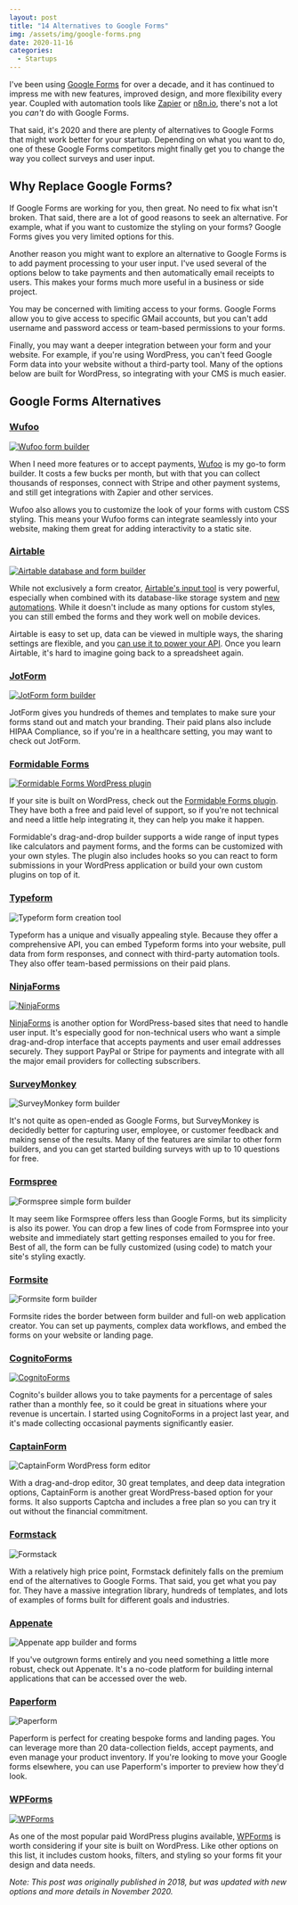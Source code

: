 ```yaml
---
layout: post
title: "14 Alternatives to Google Forms"
img: /assets/img/google-forms.png
date: 2020-11-16
categories: 
  - Startups
---
```


I've been using [Google Forms](https://www.google.com/forms/about/) for over a decade, and it has continued to impress me with new features, improved design, and more flexibility every year. Coupled with automation tools like [Zapier](https://zapier.com/) or [n8n.io](https://n8n.io/), there's not a lot you _can't_ do with Google Forms.

That said, it's 2020 and there are plenty of alternatives to Google Forms that might work better for your startup. Depending on what you want to do, one of these Google Forms competitors might finally get you to change the way you collect surveys and user input.

## Why Replace Google Forms?
If Google Forms are working for you, then great. No need to fix what isn't broken. That said, there are a lot of good reasons to seek an alternative. For example, what if you want to customize the styling on your forms? Google Forms gives you very limited options for this.

Another reason you might want to explore an alternative to Google Forms is to add payment processing to your user input. I've used several of the options below to take payments and then automatically email receipts to users. This makes your forms much more useful in a business or side project.

You may be concerned with limiting access to your forms. Google Forms allow you to give access to specific GMail accounts, but you can't add username and password access or team-based permissions to your forms.

Finally, you may want a deeper integration between your form and your website. For example, if you're using WordPress, you can't feed Google Form data into your website without a third-party tool. Many of the options below are built for WordPress, so integrating with your CMS is much easier. 

## Google Forms Alternatives

### [Wufoo](https://www.shareasale.com/r.cfm?b=1379130&u=1653894&m=89794)

[![Wufoo form builder](https://i.imgur.com/mPPqT2k.png)](https://www.shareasale.com/r.cfm?b=1379130&u=1653894&m=89794)

When I need more features or to accept payments, [Wufoo](https://www.shareasale.com/r.cfm?b=1379130&u=1653894&m=89794) is my go-to form builder. It costs a few bucks per month, but with that you can collect thousands of responses, connect with Stripe and other payment systems, and still get integrations with Zapier and other services.

Wufoo also allows you to customize the look of your forms with custom CSS styling. This means your Wufoo forms can integrate seamlessly into your website, making them great for adding interactivity to a static site.

### [Airtable](https://airtable.com/invite/r/4EaSmQNr)

[![Airtable database and form builder](https://i.imgur.com/Dtv6ff0.png)](https://airtable.com/invite/r/4EaSmQNr)

While not exclusively a form creator, [Airtable's input tool](https://airtable.com/invite/r/4EaSmQNr) is very powerful, especially when combined with its database-like storage system and [new automations](https://support.airtable.com/hc/en-us/articles/360050974153-Automations-Overview). While it doesn't include as many options for custom styles, you can still embed the forms and they work well on mobile devices.

Airtable is easy to set up, data can be viewed in multiple ways, the sharing settings are flexible, and you [can use it to power your API](/posts/using-airtable-as-an-api). Once you learn Airtable, it's hard to imagine going back to a spreadsheet again.


### [JotForm](https://www.jotform.com/pricing/?utm_source=karll-hughes&utm_campaign=jf1&utm_medium=blog)

[![JotForm form builder](https://i.imgur.com/288Z3qm.png)](https://www.jotform.com/pricing/?utm_source=karll-hughes&utm_campaign=jf1&utm_medium=blog)

JotForm gives you hundreds of themes and templates to make sure your forms stand out and match your branding. Their paid plans also include HIPAA Compliance, so if you're in a healthcare setting, you may want to check out JotForm.

### [Formidable Forms](https://www.shareasale.com/r.cfm?b=841990&u=1653894&m=64739)

[![Formidable Forms WordPress plugin](https://i.imgur.com/ReKr2Tq.png)](https://www.shareasale.com/r.cfm?b=841990&u=1653894&m=64739)

If your site is built on WordPress, check out the [Formidable Forms plugin](https://www.shareasale.com/r.cfm?b=841990&u=1653894&m=64739). They have both a free and paid level of support, so if you're not technical and need a little help integrating it, they can help you make it happen.

Formidable's drag-and-drop builder supports a wide range of input types like calculators and payment forms, and the forms can be customized with your own styles. The plugin also includes hooks so you can react to form submissions in your WordPress application or build your own custom plugins on top of it.

### [Typeform](http://typeform.com/)

![Typeform form creation tool](https://i.imgur.com/5vEipka.png)

Typeform has a unique and visually appealing style. Because they offer a comprehensive API, you can embed Typeform forms into your website, pull data from form responses, and connect with third-party automation tools. They also offer team-based permissions on their paid plans.

### [NinjaForms](https://www.shareasale.com/r.cfm?b=812237&u=1653894&m=63061)

[![NinjaForms](https://i.imgur.com/HHOpxwP.png)](https://www.shareasale.com/r.cfm?b=812237&u=1653894&m=63061)

[NinjaForms](https://www.shareasale.com/r.cfm?b=812237&u=1653894&m=63061) is another option for WordPress-based sites that need to handle user input. It's especially good for non-technical users who want a simple drag-and-drop interface that accepts payments and user email addresses securely. They support PayPal or Stripe for payments and integrate with all the major email providers for collecting subscribers.

### [SurveyMonkey](https://www.surveymonkey.com/)

![SurveyMonkey form builder](https://i.imgur.com/1DhLTlQ.png)

It's not quite as open-ended as Google Forms, but SurveyMonkey is decidedly better for capturing user, employee, or customer feedback and making sense of the results. Many of the features are similar to other form builders, and you can get started building surveys with up to 10 questions for free.

### [Formspree](https://formspree.io/)

![Formspree simple form builder](https://i.imgur.com/H5j2HdF.png)

It may seem like Formspree offers less than Google Forms, but its simplicity is also its power. You can drop a few lines of code from Formspree into your website and immediately start getting responses emailed to you for free. Best of all, the form can be fully customized (using code) to match your site's styling exactly.

### [Formsite](https://www.formsite.com/)

![Formsite form builder](https://i.imgur.com/249Vi6n.png)
 
Formsite rides the border between form builder and full-on web application creator. You can set up payments, complex data workflows, and embed the forms on your website or landing page.

### [CognitoForms](https://www.cognitoforms.com/l/referral/?crs=cmVmZGlyZWN0OjpDRlBMYW5k)

[![CognitoForms](https://i.imgur.com/UBfszkf.png)](https://www.cognitoforms.com/l/referral/?crs=cmVmZGlyZWN0OjpDRlBMYW5k)

Cognito's builder allows you to take payments for a percentage of sales rather than a monthly fee, so it could be great in situations where your revenue is uncertain. I started using CognitoForms in a project last year, and it's made collecting occasional payments significantly easier.

### [CaptainForm](https://www.captainform.com/)

![CaptainForm WordPress form editor](https://i.imgur.com/0gRviP5.png)

With a drag-and-drop editor, 30 great templates, and deep data integration options, CaptainForm is another great WordPress-based option for your forms. It also supports Captcha and includes a free plan so you can try it out without the financial commitment.

### [Formstack](https://www.formstack.com/)

![Formstack](https://i.imgur.com/XbxKiV5.png)

With a relatively high price point, Formstack definitely falls on the premium end of the alternatives to Google Forms. That said, you get what you pay for. They have a massive integration library, hundreds of templates, and lots of examples of forms built for different goals and industries.

### [Appenate](https://www.appenate.com/)

![Appenate app builder and forms](https://i.imgur.com/PBb3h0l.png)

If you've outgrown forms entirely and you need something a little more robust, check out Appenate. It's a no-code platform for building internal applications that can be accessed over the web.

### [Paperform](https://paperform.co/)

![Paperform](https://i.imgur.com/C2HIm0F.png)

Paperform is perfect for creating bespoke forms and landing pages. You can leverage more than 20 data-collection fields, accept payments, and even manage your product inventory. If you're looking to move your Google forms elsewhere, you can use Paperform's importer to preview how they'd look.

### [WPForms](https://www.shareasale.com/r.cfm?b=834775&u=1653894&m=64312)

[![WPForms](https://i.imgur.com/v1aYTCW.png)](https://www.shareasale.com/r.cfm?b=834775&u=1653894&m=64312)

As one of the most popular paid WordPress plugins available, [WPForms](https://www.shareasale.com/r.cfm?b=834775&u=1653894&m=64312) is worth considering if your site is built on WordPress. Like other options on this list, it includes custom hooks, filters, and styling so your forms fit your design and data needs. 

_Note: This post was originally published in 2018, but was updated with new options and more details in November 2020._

